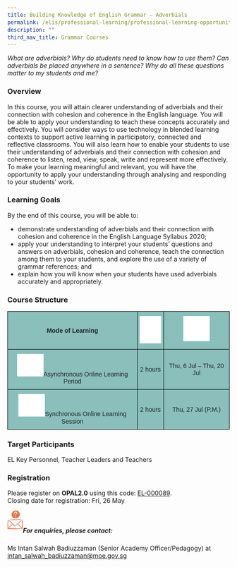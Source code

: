 ```yaml
---
title: Building Knowledge of English Grammar – Adverbials
permalink: /elis/professional-learning/professional-learning-opportunities/primary/adverbials/
description: ""
third_nav_title: Grammar Courses
---
```

<em>What are adverbials? Why do students need to know how to use them? Can adverbials be placed anywhere in a sentence? Why do all these questions matter to my students and me?</em>

### Overview

In this course, you will attain clearer understanding of adverbials and their connection with cohesion and coherence in the English language. You will be able to apply your understanding to teach these concepts accurately and effectively. You will consider ways to use technology in blended learning contexts to support active learning in participatory, connected and reflective classrooms. You will also learn how to enable your students to use their understanding of adverbials and their connection with cohesion and coherence to listen, read, view, speak, write and represent more effectively. To make your learning meaningful and relevant, you will have the opportunity to apply your understanding through analysing and responding to your students’ work.

### Learning Goals
By the end of this course, you will be able to:

*   demonstrate understanding of adverbials and their connection with cohesion and coherence in the English Language Syllabus 2020;
*   apply your understanding to interpret your students’ questions and answers on adverbials, cohesion and coherence, teach the connection among them to your students, and explore the use of a variety of grammar references; and
*   explain how you will know when your students have used adverbials accurately and appropriately.

### Course Structure

<style type="text/css">
.tg  {border-collapse:collapse;border-spacing:0;}
.tg td{border-color:black;border-style:solid;border-width:1px;font-family:Arial, sans-serif;font-size:14px;
  overflow:hidden;padding:10px 5px;word-break:normal;}
.tg th{border-color:black;border-style:solid;border-width:1px;font-family:Arial, sans-serif;font-size:14px;
  font-weight:normal;overflow:hidden;padding:10px 5px;word-break:normal;}
.tg .tg-y050{background-color:#8abfbb;color:#212529;text-align:center;vertical-align:middle}
.tg .tg-h3mj{background-color:#8abfbb;color:#212529;font-weight:bold;text-align:center;vertical-align:middle}
.tg .tg-thnp{background-color:#8abfbb;color:#212529;font-weight:bold;text-align:center;vertical-align:top}
.tg .tg-ta8k{background-color:#8abfbb;color:#212529;text-align:center;vertical-align:top}
</style>
<table class="tg">
<thead>
  <tr>
    <th class="tg-h3mj">Mode of Learning</th>
    <th class="tg-thnp"><img style="width:50px" alt="Picture7" src="/images/picture7.png"></th>
    <th class="tg-thnp"><img style="width:60px" alt="Picture8" src="/images/picture8.png"></th>
  </tr>
</thead>
<tbody>
  <tr>
    <td class="tg-ta8k"><img style="width:60px" alt="Picture9" src="/images/picture9.png">Asynchronous Online Learning Period           </td>
    <td class="tg-y050">2 hours</td>
    <td class="tg-y050">Thu, 6 Jul – Thu, 20 Jul</td>
  </tr>
  <tr>
    <td class="tg-ta8k"><img style="width:60px" alt="Picture10" src="/images/picture10.png">Synchronous Online Learning Session           </td>
    <td class="tg-y050">2 hours</td>
    <td class="tg-y050">Thu, 27 Jul (P.M.)</td>
  </tr>
</tbody>
</table>
		 
### Target Participants

EL Key Personnel, Teacher Leaders and Teachers

### Registration

Please register on&nbsp;**OPAL2.0**&nbsp;using this code:&nbsp;[EL-000089](https://www.opal2.moe.edu.sg/app/learner/detail/course/1ef056ce-1601-4761-9c0d-478683feb9d3).  
Closing date for registration: Fri, 26 May

<img align="left" style="width:7%" src="/images/picture17.png"><br>

##### For enquiries, please contact:
Ms Intan Salwah Badiuzzaman (Senior Academy Officer/Pedagogy) at
<a href="mailto:intan_salwah_badiuzzaman@moe.gov.sg">intan_salwah_badiuzzaman@moe.gov.sg</a>